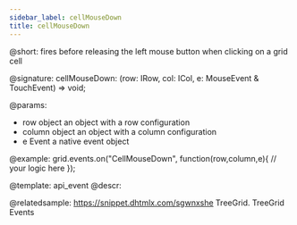 ```yaml
---
sidebar_label: cellMouseDown
title: cellMouseDown
---          
```


@short: fires before releasing the left mouse button when clicking on a grid cell

@signature: cellMouseDown: (row: IRow, col: ICol, e: MouseEvent & TouchEvent) => void;

@params:
- row			object		an object with a row configuration
- column		object		an object with a column configuration
- e				Event		a native event object

@example:
grid.events.on("CellMouseDown", function(row,column,e){
     // your logic here
});

@template: api_event
@descr:

@relatedsample: https://snippet.dhtmlx.com/sgwnxshe	TreeGrid. TreeGrid Events
